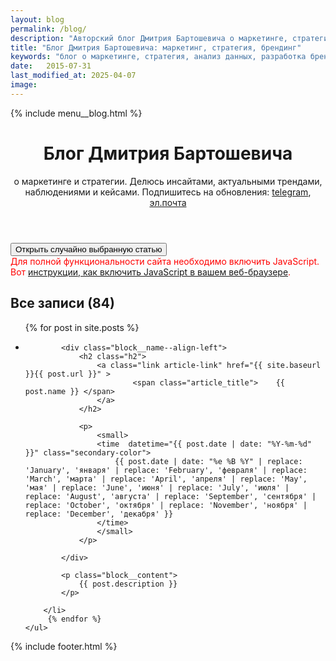 ```yaml
---
layout: blog
permalink: /blog/
description: "Авторский блог Дмитрия Бартошевича о маркетинге, стратегии и брендинге. Кейсы, анализ данных, тренды. Экспертные советы и инсайты для профессионалов." 
title: "Блог Дмитрия Бартошевича: маркетинг, стратегия, брендинг"
keywords: "блог о маркетинге, стратегия, анализ данных, разработка брендов, управление брендами, антикризисный маркетинг, консультант по маркетингу, Дмитрий Бартошевич, советы по маркетингу, статьи о маркетинге"
date:   2015-07-31
last_modified_at: 2025-04-07
image:
---
```



<div class="body__container">
  
  {% include menu__blog.html %}

<main class="section__content row-gap--l">
       
<header class="intro max-width-text"><h1 class="inline bold">Блог Дмитрия Бартошевича</h1> <p class="inline">о&nbsp;маркетинге и&nbsp;стратегии. Делюсь инсайтами, актуальными трендами, наблюдениями и&nbsp;кейсами. Подпишитесь на&nbsp;обновления: <a class="link" href="https://t.me/+OuzxNOZg-g44ZjYy">telegram</a>, <a class="link" href="https://eepurl.com/cmkKcz">эл.почта</a></p> 
</header>


<div>     
    <button id="random-article-button">Открыть случайно выбранную статью</button>
        <noscript>
            <div style="color: red;">
                Для полной функциональности сайта необходимо включить JavaScript. 
                Вот <a class="link" href="https://www.enable-javascript.com/ru/" target="_blank" rel="noopener noreferrer">инструкции, как включить JavaScript в вашем веб-браузере</a>.
            </div>
        </noscript>
    </div>


<div class="full-bleed mt-m row-gap--l" id="all-posts">
    

<h2 class="h2 bold">Все записи (84) </h2>

  
<ul class="row-gap--xl list-reset">
		{% for post in site.posts %}
		<li class="block__item">           
            
          
           

            <div class="block__name--align-left">
                <h2 class="h2">
                    <a class="link article-link" href="{{ site.baseurl }}{{ post.url }}" >							
                            <span class="article_title">	{{ post.name }} </span> 
                    </a>
                </h2>

                <p>
                    <small>
                    <time  datetime="{{ post.date | date: "%Y-%m-%d" }}" class="secondary-color"> 						
                        {{ post.date | date: "%e %B %Y" | replace: 'January', 'января' | replace: 'February', 'февраля' | replace: 'March', 'марта' | replace: 'April', 'апреля' | replace: 'May', 'мая' | replace: 'June', 'июня' | replace: 'July', 'июля' | replace: 'August', 'августа' | replace: 'September', 'сентября' | replace: 'October', 'октября' | replace: 'November', 'ноября' | replace: 'December', 'декабря' }}				
                    </time> 
                    </small>
                </p>
            
            </div>
                       
            <p class="block__content">
                {{ post.description }}
            </p>
				
		</li>
		 {% endfor %}
	</ul>
 </div>

</main>

{% include footer.html %}
</div>



